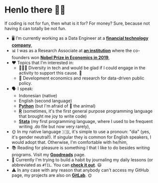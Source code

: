 # Henlo there 👋🏽

If coding is not for fun, then what is it for? For money? Sure, because not having it can totally be not fun.

- 🖥 I’m currently working as a Data Engineer at a [<strong>financial technology company</strong>](https://www.ovo.id/about),
- 📊 I was as a Research Associate at [<strong>an institution</strong>](https://www.povertyactionlab.org/) where the co-founders won [<strong>Nobel Prize in Economics in 2019</strong>](https://www.nobelprize.org/prizes/economic-sciences/2019/press-release/),
- ♥ Topics that I'm interested in:
  - 👩🏽‍💻 Diversity in tech and would be glad if I could engage in the activity to support this cause. 🌈
  - 📢 Development economics and research for data-driven public policy.
- 🗣 I speak:
  - Indonesian (native)
  - English (second language)
  - [<strong>Python</strong>](https://www.python.org/) (but I'm afraid of 🐍 the animal)
  - [<strong>R</strong>](https://cran.r-project.org/) (sometimes, it's the first general purpose programming language that brought me joy to write code)
  - [<strong>Stata</strong>](https://www.stata.com/) (my first programming language, where I used to be frequent writing .do file but now very rarely),
- 🌞 In my native language :indonesia:, it's simple to use a pronoun: "dia" (yes, it's gender neutral!). If singular they is common for English speakers, I would adopt that. Otherwise, I'm comfortable with he/him,
- 📚 Reading for pleasure is something I that I like to do besides writing programs. Visit my [<strong>Goodreads</strong>](https://www.goodreads.com/user/show/31603929-lukman-edwindra) page.
- 🎼 Currently I'm trying to build a habit by journaling my daily lessons (or abbreviated as `#TIL`. You can [<strong>check it out</strong>](https://github.com/ledwindra/today-i-learned). 😃
- ⚠ In any case with any reason that anybody can't access my GitHub page, my projects are also on [<strong>GitLab</strong>](https://gitlab.com/ledwindra/). 🌞
<!--
**ledwindra/ledwindra** is a ✨ _special_ ✨ repository because its `README.md` (this file) appears on your GitHub profile.
